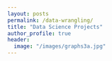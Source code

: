 ```yaml
---
layout: posts
permalink: /data-wrangling/
title: "Data Science Projects"
author_profile: true
header:
  image: "/images/graphs3a.jpg"
---
```



